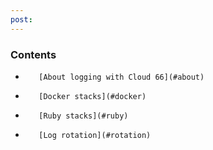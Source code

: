 ```yaml
---
post: 
---
```


### Contents

*        [About logging with Cloud 66](#about)
*        [Docker stacks](#docker)
*        [Ruby stacks](#ruby)
*        [Log rotation](#rotation)

